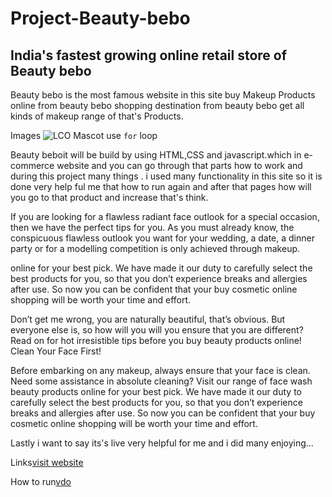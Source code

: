 # Project-Beauty-bebo


## India's fastest growing online retail store of Beauty bebo



Beauty bebo is the most famous website in this site buy Makeup Products online from beauty bebo shopping destination from beauty bebo 
get all kinds of makeup range of that's Products.

Images 
![LCO Mascot](https://www.beautybebo.com/pub/media/ads/home-slider/Dove_banner_1_.jpg)
use `for` loop

 Beauty beboit will be build by using HTML,CSS and javascript.which in e-commerce website and you can go through that parts how to work and during this project many things . i used many functionality in this site so it is done very help ful me that how to run again and after that pages how will you go to that product and increase that's think.
 
 If you are looking for a flawless radiant face outlook for a special occasion, then we have the perfect tips for you. As you must already know, the conspicuous flawless outlook you want for your wedding, a date, a dinner party or for a modelling competition is only achieved through makeup.

online for your best pick. We have made it our duty to carefully select the best products for you, so that you don’t experience breaks and allergies after use. So now you can be confident that your buy cosmetic online shopping will be worth your time and effort.

Don’t get me wrong, you are naturally beautiful, that’s obvious. But everyone else is, so how will you will you ensure that you are different? Read on for hot irresistible tips before you buy beauty products online! Clean Your Face First!

Before embarking on any makeup, always ensure that your face is clean. Need some assistance in absolute cleaning? Visit our range of face wash beauty products online for your best pick. We have made it our duty to carefully select the best products for you, so that you don’t experience breaks and allergies after use. So now you can be confident that your buy cosmetic online shopping will be worth your time and effort.

Lastly i want to say its's live very helpful for me and i did many enjoying...


Links[visit website](https://stately-sawine-22642d.netlify.app/index.html)

How to run[vdo](https://drive.google.com/file/d/146r3bOvU6ZZ9F953UB3_iPw4p1UDWxNo/view?usp=sharing)
